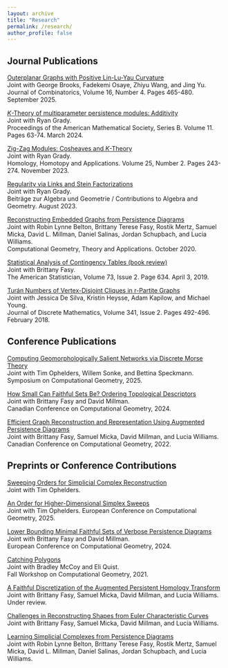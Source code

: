 ```yaml
---
layout: archive
title: "Research"
permalink: /research/
author_profile: false
---
```


## Journal Publications
[Outerplanar Graphs with Positive Lin-Lu-Yau Curvature](https://link.intlpress.com/JDetail/1970159978082324481) \
Joint with George Brooks, Fadekemi Osaye, Zhiyu Wang, and Jing Yu. \
Journal of Combinatorics, Volume 16, Number 4. Pages 465-480. September 2025. 


[$K$-Theory of multiparameter persistence modules:
Additivity](https://www.ams.org/journals/bproc/2024-11-06/S2330-1511-2024-00208-7/)
\
Joint with Ryan Grady. \
Proceedings of the American Mathematical Society, Series B. Volume 11. Pages 63-74. March 2024.

[Zig-Zag Modules: Cosheaves and
$K$-Theory](https://www.intlpress.com/site/pub/pages/journals/items/hha/content/vols/0025/0002/a011/index.php) \
Joint with Ryan Grady. \
Homology, Homotopy and Applications. Volume 25, Number 2. Pages 243-274. November 2023.

[Regularity via Links and Stein Factorizations](https://link.springer.com/article/10.1007/s13366-023-00713-y) \
Joint with Ryan Grady. \
Beiträge zur Algebra und Geometrie / Contributions to Algebra and Geometry.
August 2023.

[Reconstructing Embedded Graphs from Persistence Diagrams](https://www.sciencedirect.com/science/article/pii/S0925772120300523) \
Joint with Robin Lynne Belton, Brittany Terese Fasy, Rostik Mertz, Samuel Micka,
David L. Millman, Daniel Salinas, Jordan Schupbach, and Lucia
Williams. \
Computational Geometry, Theory and Applications. October 2020.

[Statistical Analysis of Contingency
Tables (book review)](https://www.tandfonline.com/doi/full/10.1080/00031305.2019.1571848) \
Joint with Brittany Fasy. \
The American Statistician, Volume 73, Issue 2. Page 634. April 3, 2019. 

[Turán Numbers of Vertex-Disjoint Cliques in r-Partite
Graphs](https://www.sciencedirect.com/science/article/pii/S0012365X17303266) \
Joint with Jessica De Silva, Kristin Heysse, Adam Kapilow, and
Michael Young. \
Journal of Discrete Mathematics, Volume 341, Issue 2. Pages
492-496. February 2018.

## Conference Publications 
[Computing Geomorphologically Salient Networks via Discrete Morse Theory](https://drops.dagstuhl.de/storage/00lipics/lipics-vol332-socg2025/LIPIcs.SoCG.2025.70/LIPIcs.SoCG.2025.70.pdf) \
Joint with Tim Ophelders, Willem Sonke, and Bettina Speckmann. \
Symposium on Computational Geometry, 2025.

[How Small Can Faithful Sets Be? Ordering Topological Descriptors](https://cosc.brocku.ca/~rnishat/CCCG_2024_proceedings.pdf) \
Joint with Brittany Fasy and David Millman. \
Canadian Conference on Computational Geometry, 2024.

[Efficient Graph Reconstruction and Representation Using Augmented Persistence Diagrams](https://www.torontomu.ca/content/dam/canadian-conference-computational-geometry-2022/papers/CCCG2022_paper_49.pdf) \
Joint with Brittany Fasy, Samuel Micka, David Millman, and Lucia Williams. \
Canadian Conference on Computational Geometry, 2022.

## Preprints or Conference Contributions
[Sweeping Orders for Simplicial Complex Reconstruction](https://arxiv.org/pdf/2501.01901) \
Joint with Tim Ophelders. 

[An Order for Higher-Dimensional Simplex Sweeps]() \
Joint with Tim Ophelders. 
European Conference on Computational Geometry, 2025.

[Lower Bounding Minimal Faithful Sets of Verbose Persistence Diagrams](https://eurocg2024.math.uoi.gr/data/uploads/paper_28.pdf) \
Joint with Brittany Fasy and David Millman. \
European Conference on Computational Geometry, 2024.


[Catching Polygons](https://arxiv.org/abs/2201.01286) \
Joint with Bradley McCoy and Eli Quist. \
Fall Workshop on Computational Geometry, 2021.


[A Faithful Discretization of the Augmented Persistent Homology
Transform](https://arxiv.org/abs/1912.12759) \
Joint with Brittany Fasy, Samuel Micka, David Millman, and Lucia Williams. \
Under review.

[Challenges in Reconstructing Shapes from Euler Characteristic
Curves](https://arxiv.org/abs/1811.11337) \
Joint with Brittany Fasy, Samuel Micka, David Millman, and Lucia Williams.

[Learning Simplicial Complexes from Persistence
Diagrams](https://arxiv.org/abs/1805.10716) \
Joint with Robin Lynne Belton, Brittany Terese Fasy, Rostik Mertz, Samuel Micka,
David L. Millman, Daniel Salinas, Jordan Schupbach, and Lucia
Williams.
